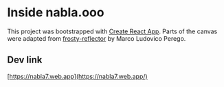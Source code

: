 # Inside nabla.ooo

This project was bootstrapped with [Create React App](https://github.com/facebook/create-react-app).
Parts of the canvas were adapted from [frosty-reflector](https://codesandbox.io/s/23xxw) by Marco Ludovico Perego.

## Dev link

[https://nabla7.web.app](https://nabla7.web.app/)
